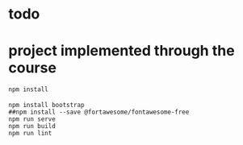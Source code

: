 # todo
# project implemented through the course
`npm install`<br>
<br>
`npm install bootstrap`<br>
`##npm install --save @fortawesome/fontawesome-free`<br>
`npm run serve`<br>
`npm run build`<br>
`npm run lint`<br>

